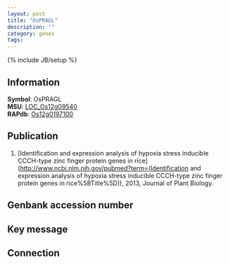 ```yaml
---
layout: post
title: "OsPRAGL"
description: ""
category: genes
tags: 
---
```

{% include JB/setup %}

## Information
__Symbol__: OsPRAGL  
__MSU__: [LOC_Os12g09540](http://rice.plantbiology.msu.edu/cgi-bin/ORF_infopage.cgi?orf=LOC_Os12g09540)  
__RAPdb__: [Os12g0197100](http://rapdb.dna.affrc.go.jp/viewer/gbrowse_details/irgsp1?name=Os12g0197100)  

## Publication
1. [Identification and expression analysis of hypoxia stress inducible CCCH-type zinc finger protein genes in rice](http://www.ncbi.nlm.nih.gov/pubmed?term=(Identification and expression analysis of hypoxia stress inducible CCCH-type zinc finger protein genes in rice%5BTitle%5D)), 2013, Journal of Plant Biology.

## Genbank accession number

## Key message

## Connection


